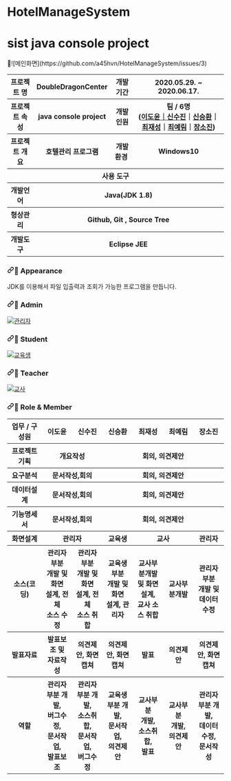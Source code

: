 # HotelManageSystem
<h1>sist java console project</h1>
<div class="Box-body p-5">
👋![메인화면](https://github.com/a45hvn/HotelManageSystem/issues/3)
<table>
    <tbody><tr>
        <th>프로젝트 명 </th>
        <th>DoubleDragonCenter</th>
        <th>개발기간</th>
        <th>2020.05.29. ~ 2020.06.17.</th>
    </tr>
    <tr>
        <th>프로젝트 속성 </th>
        <th> java console project</th>
        <th>개발인원</th>
        <th>팀 / 6명<br>
          (<a href="https://github.com/moods2">이도윤｜</a><a href="https://github.com/ssj5037">신수진</a>｜<a href="https://github.com/moods2">신승환</a>｜<a href="https://github.com/a45hvn">최재성</a>｜<a href="https://github.com/moods2">최예림</a>｜<a href="https://github.com/moods2">장소진</a>)
      </th>
    </tr>
      <tr>
        <th>프로젝트 개요</th>
        <th>호텔관리 프로그램</th>
        <th>개발환경&nbsp;</th>
        <th>Windows10</th>
    </tr>
    <tr>
        <th colspan="5">사용 도구</th>
    </tr>  
    <tr>
        <th>개발언어</th>
        <th colspan="3">Java(JDK 1.8) </th>
    </tr>
    <tr>
        <th>형상관리</th>
        <th colspan="3">Github, Git , Source Tree</th>
    </tr>
    <tr>
        <th>개발도구</th>
        <th colspan="3">Eclipse JEE</th>
    </tr>

</tbody></table>
<h3><a id="user-content--appearance" class="anchor" aria-hidden="true" href="#-appearance"><svg class="octicon octicon-link" viewBox="0 0 16 16" version="1.1" width="16" height="16" aria-hidden="true"><path fill-rule="evenodd" d="M7.775 3.275a.75.75 0 001.06 1.06l1.25-1.25a2 2 0 112.83 2.83l-2.5 2.5a2 2 0 01-2.83 0 .75.75 0 00-1.06 1.06 3.5 3.5 0 004.95 0l2.5-2.5a3.5 3.5 0 00-4.95-4.95l-1.25 1.25zm-4.69 9.64a2 2 0 010-2.83l2.5-2.5a2 2 0 012.83 0 .75.75 0 001.06-1.06 3.5 3.5 0 00-4.95 0l-2.5 2.5a3.5 3.5 0 004.95 4.95l1.25-1.25a.75.75 0 00-1.06-1.06l-1.25 1.25a2 2 0 01-2.83 0z"></path></svg></a><g-emoji class="g-emoji" alias="vhs" fallback-src="https://github.githubassets.com/images/icons/emoji/unicode/1f4fc.png">📼</g-emoji> Appearance</h3>
<p>JDK를 이용해서 파일 입출력과 조회가 가능한 프로그램을 만듭니다.</p>
<h3><a id="user-content--admin" class="anchor" aria-hidden="true" href="#-admin"><svg class="octicon octicon-link" viewBox="0 0 16 16" version="1.1" width="16" height="16" aria-hidden="true"><path fill-rule="evenodd" d="M7.775 3.275a.75.75 0 001.06 1.06l1.25-1.25a2 2 0 112.83 2.83l-2.5 2.5a2 2 0 01-2.83 0 .75.75 0 00-1.06 1.06 3.5 3.5 0 004.95 0l2.5-2.5a3.5 3.5 0 00-4.95-4.95l-1.25 1.25zm-4.69 9.64a2 2 0 010-2.83l2.5-2.5a2 2 0 012.83 0 .75.75 0 001.06-1.06 3.5 3.5 0 00-4.95 0l-2.5 2.5a3.5 3.5 0 004.95 4.95l1.25-1.25a.75.75 0 00-1.06-1.06l-1.25 1.25a2 2 0 01-2.83 0z"></path></svg></a><g-emoji class="g-emoji" alias="wave" fallback-src="https://github.githubassets.com/images/icons/emoji/unicode/1f44b.png">👋</g-emoji> Admin</h3>
<p><a target="_blank" rel="noopener noreferrer" href="https://user-images.githubusercontent.com/65211288/84998831-500fba80-b18b-11ea-8693-5bf7ed5c55e1.gif"><img src="https://user-images.githubusercontent.com/65211288/84998831-500fba80-b18b-11ea-8693-5bf7ed5c55e1.gif" alt="관리자" style="max-width:100%;"></a></p>
<h3><a id="user-content--student" class="anchor" aria-hidden="true" href="#-student"><svg class="octicon octicon-link" viewBox="0 0 16 16" version="1.1" width="16" height="16" aria-hidden="true"><path fill-rule="evenodd" d="M7.775 3.275a.75.75 0 001.06 1.06l1.25-1.25a2 2 0 112.83 2.83l-2.5 2.5a2 2 0 01-2.83 0 .75.75 0 00-1.06 1.06 3.5 3.5 0 004.95 0l2.5-2.5a3.5 3.5 0 00-4.95-4.95l-1.25 1.25zm-4.69 9.64a2 2 0 010-2.83l2.5-2.5a2 2 0 012.83 0 .75.75 0 001.06-1.06 3.5 3.5 0 00-4.95 0l-2.5 2.5a3.5 3.5 0 004.95 4.95l1.25-1.25a.75.75 0 00-1.06-1.06l-1.25 1.25a2 2 0 01-2.83 0z"></path></svg></a><g-emoji class="g-emoji" alias="wave" fallback-src="https://github.githubassets.com/images/icons/emoji/unicode/1f44b.png">👋</g-emoji> Student</h3>
<p><a target="_blank" rel="noopener noreferrer" href="https://user-images.githubusercontent.com/65211288/85092567-e0e6a480-b224-11ea-8ae1-5c6f002032cb.gif"><img src="https://user-images.githubusercontent.com/65211288/85092567-e0e6a480-b224-11ea-8ae1-5c6f002032cb.gif" alt="교육생" style="max-width:100%;"></a></p>
<h3><a id="user-content--teacher" class="anchor" aria-hidden="true" href="#-teacher"><svg class="octicon octicon-link" viewBox="0 0 16 16" version="1.1" width="16" height="16" aria-hidden="true"><path fill-rule="evenodd" d="M7.775 3.275a.75.75 0 001.06 1.06l1.25-1.25a2 2 0 112.83 2.83l-2.5 2.5a2 2 0 01-2.83 0 .75.75 0 00-1.06 1.06 3.5 3.5 0 004.95 0l2.5-2.5a3.5 3.5 0 00-4.95-4.95l-1.25 1.25zm-4.69 9.64a2 2 0 010-2.83l2.5-2.5a2 2 0 012.83 0 .75.75 0 001.06-1.06 3.5 3.5 0 00-4.95 0l-2.5 2.5a3.5 3.5 0 004.95 4.95l1.25-1.25a.75.75 0 00-1.06-1.06l-1.25 1.25a2 2 0 01-2.83 0z"></path></svg></a><g-emoji class="g-emoji" alias="wave" fallback-src="https://github.githubassets.com/images/icons/emoji/unicode/1f44b.png">👋</g-emoji> Teacher</h3>
<p><a target="_blank" rel="noopener noreferrer" href="https://user-images.githubusercontent.com/65211288/85092653-1f7c5f00-b225-11ea-8242-c6f5def17d17.gif"><img src="https://user-images.githubusercontent.com/65211288/85092653-1f7c5f00-b225-11ea-8242-c6f5def17d17.gif" alt="교사" style="max-width:100%;"></a></p>
<h3><a id="user-content--role--member" class="anchor" aria-hidden="true" href="#-role--member"><svg class="octicon octicon-link" viewBox="0 0 16 16" version="1.1" width="16" height="16" aria-hidden="true"><path fill-rule="evenodd" d="M7.775 3.275a.75.75 0 001.06 1.06l1.25-1.25a2 2 0 112.83 2.83l-2.5 2.5a2 2 0 01-2.83 0 .75.75 0 00-1.06 1.06 3.5 3.5 0 004.95 0l2.5-2.5a3.5 3.5 0 00-4.95-4.95l-1.25 1.25zm-4.69 9.64a2 2 0 010-2.83l2.5-2.5a2 2 0 012.83 0 .75.75 0 001.06-1.06 3.5 3.5 0 00-4.95 0l-2.5 2.5a3.5 3.5 0 004.95 4.95l1.25-1.25a.75.75 0 00-1.06-1.06l-1.25 1.25a2 2 0 01-2.83 0z"></path></svg></a><g-emoji class="g-emoji" alias="bookmark_tabs" fallback-src="https://github.githubassets.com/images/icons/emoji/unicode/1f4d1.png">📑</g-emoji> Role &amp; Member</h3>
<table>
    <tbody><tr>
        <th width="16%">업무 / 구성원</th>
        <th width="14%">이도윤</th><th width="14%">신수진</th><th width="14%">신승환</th><th width="14%">최재성</th><th width="14%">최예림</th><th width="14%">장소진</th>         
    </tr>
    <tr>
        <th>프로젝트 기획</th>
        <th colspan="2">개요작성</th>
        <th colspan="4">회의, 의견제안</th>
    </tr>
    <tr>
        <th>요구분석</th>
        <th colspan="2">문서작성,회의</th>
        <th colspan="4">회의, 의견제안</th>
    </tr>
    <tr>
        <th>데이터설계</th>
        <th colspan="2">문서작성,회의</th>
        <th colspan="4">회의, 의견제안</th>
    </tr>
    <tr>
        <th>기능명세서</th>
        <th colspan="2">문서작성,회의</th>
        <th colspan="4">회의, 의견제안</th>
    </tr>
    <tr>
        <th>화면설계</th>
        <th colspan="2">관리자</th>        
        <th>교육생</th>
        <th colspan="2">교사</th>  
        <th>관리자</th>    
    </tr><tr>
        <th>소스(코딩)</th>
        <th>관리자부분 <br>개발 및 화면<br>설계, 전체<br>소스 수정</th>
        <th>관리자부분 <br>개발 및 화면<br>설계, 전체<br>소스 취합</th>
        <th>교육생부분 <br>개발 및 화면<br>설계, 관리자 <br>
        </th><th>교사부분개발<br>및 화면설계, <br>교사 소스 취합</th>
        <th>교사부분개발<br></th>
        <th>관리자부분 <br>개발 및 데이터수정</th>
    </tr>
    <tr>
        <th>발표자료</th>
        <th>발표보조 및<br>자료작성</th>
        <th>의견제안, 화면캡쳐</th>
        <th>의견제안, 화면캡쳐</th>
        <th>발표</th>
        <th>의견제안</th>
        <th>의견제안, 화면캡쳐</th>
    </tr>
    <tr>
        <th>역할</th>
        <th>관리자<br> 부분 개발, <br>버그수정, <br>문서작업, <br>발표보조</th>
        <th>관리자<br> 부분 개발, <br>소스취합, <br>문서작업, <br>버그수정</th>
        <th>교육생부분 개발, <br>문서작업, <br>의견제안</th>
        <th>교사부분<br> 개발, <br>소스취합, <br>발표</th>
        <th>교사부분<br> 개발,  <br>의견제안</th>
        <th>관리자부분 개발, <br>데이터수정, <br>문서작성</th>
    </tr>
</tbody></table>
</article>
      </div>
